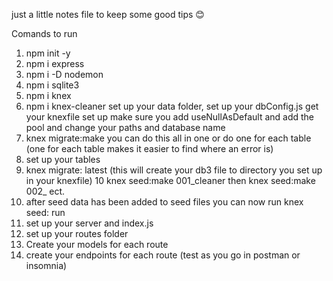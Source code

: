 just a little notes file to keep some good tips 😊

Comands to run  
1. npm init -y
2. npm i express 
3. npm i -D nodemon
4. npm i sqlite3 
5. npm i knex
6. npm i knex-cleaner 
set up your data folder, set up your dbConfig.js get your knexfile set up make sure you add useNullAsDefault and add the pool and change your paths and database name
7. knex migrate:make <tablename> you can do this all in one or do one for each table (one for each table makes it easier to find where an error is)
8. set up your tables 
9. knex migrate: latest (this will create your db3 file to directory you set up in your knexfile)
10 knex seed:make 001_cleaner then knex seed:make 002_<first table name> ect. 
11. after seed data has been added to seed files you can now run knex seed: run
12. set up your server and index.js 
13. set up your routes folder
14. Create your models for each route
15. create your endpoints for each route (test as you go in postman or insomnia) 